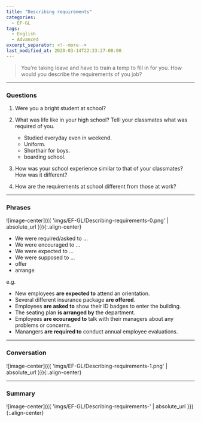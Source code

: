 ```yaml
---
title: "Describing requirements"
categories:
  - EF-GL
tags:
  - English
  - Advanced
excerpt_separator: <!--more-->
last_modified_at: 2020-03-14T22:33:27-08:00
---
```

> You're taking leave and have to train a temp to fill in for you. How would you describe the requirements of you job?
<!--more-->

----------------------
### Questions
1. Were you a bright student at school?
   
2. What was life like in your high school? Telll your classmates what was required of you.
   - Studied everyday even in weekend.
   - Uniform.
   - Shorthair for boys.
   - boarding school.

3. How was your school experience similar to that of your classmates? How was it different?

4. How are the requirements at school different from those at work?
----------------------
### Phrases
![image-center]({{ 'imgs/EF-GL/Describing-requirements-0.png' | absolute_url }}){:.align-center}

- We were required/asked to ...
- We were encouraged to ...
- We were expected to ...
- We were supposed to ... 
- offer
- arrange

e.g.
- New employees **are expected to** attend an orientation.
- Several different insurance package **are offered**.
- Employees **are asked to** show their ID badges to enter the building.
- The seating plan **is arranged by** the department.
- Employees **are ecouraged to** talk with their managers about any problems or concerns.
- Manangers **are required to** conduct annual employee evaluations.

----------------------
### Conversation

![image-center]({{ 'imgs/EF-GL/Describing-requirements-1.png' | absolute_url }}){:.align-center}


----------------------
### Summary

![image-center]({{ 'imgs/EF-GL/Describing-requirements-' | absolute_url }}){:.align-center}


